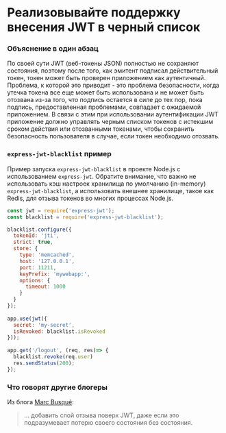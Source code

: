 # Реализовывайте поддержку внесения JWT в черный список

### Объяснение в один абзац

По своей сути JWT (веб-токены JSON) полностью не сохраняют состояния, поэтому после того, как эмитент подписал действительный токен, токен может быть проверен приложением как аутентичный. Проблема, к которой это приводит - это проблема безопасности, когда утечка токена все еще может быть использована и не может быть отозвана из-за того, что подпись остается в силе до тех пор, пока подпись, предоставленная проблемами, совпадает с ожидаемой приложением.
В связи с этим при использовании аутентификации JWT приложение должно управлять черным списком токенов с истекшим сроком действия или отозванными токенами, чтобы сохранить безопасность пользователя в случае, если токен необходимо отозвать.

### `express-jwt-blacklist` пример

Пример запуска `express-jwt-blacklist` в проекте Node.js с использованием `express-jwt`. Обратите внимание, что важно не использовать кэш настроек хранилища по умолчанию (in-memory) `express-jwt-blacklist`, а использовать внешнее хранилище, такое как Redis, для отзыва токенов во многих процессах Node.js.

```javascript
const jwt = require('express-jwt');
const blacklist = require('express-jwt-blacklist');

blacklist.configure({
  tokenId: 'jti',
  strict: true,
  store: {
    type: 'memcached',
    host: '127.0.0.1',
    port: 11211,
    keyPrefix: 'mywebapp:',
    options: {
      timeout: 1000
    }
  }
});
 
app.use(jwt({
  secret: 'my-secret',
  isRevoked: blacklist.isRevoked
}));
 
app.get('/logout', (req, res)=> {
  blacklist.revoke(req.user)
  res.sendStatus(200);
});
```

### Что говорят другие блогеры

Из блога [Marc Busqué](http://waiting-for-dev.github.io/blog/2017/01/25/jwt_secure_usage/):
> ... добавить слой отзыва поверх JWT, даже если это подразумевает потерю своего состояния без состояния.
